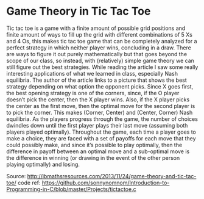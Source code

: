 # Game Theory in Tic Tac Toe

Tic tac toe is a game with a finite amount of possible grid positions and finite amount of ways to fill up the grid with different combinations of 5 Xs and 4 Os, this makes tic tac toe game that can be completely analyzed for a perfect strategy in which neither player wins, concluding in a draw. There are ways to figure it out purely mathematically but that goes beyond the scope of our class, so instead, with (relatively) simple game theory we can still figure out the best strategies. While reading the article I saw some really interesting applications of what we learned in class, especially Nash equilibria. The author of the article links to a picture that shows the best strategy depending on what option the opponent picks. Since X goes first, the best opening strategy is one of the corners, since, if the O player doesn’t pick the center, then the X player wins. Also, if the X player picks the center as the first move, then the optimal move for the second player is to pick the corner. This makes (Corner, Center) and (Center, Corner) Nash equilibria. As the players progress through the game, the number of choices dwindles down until the first player plays their last move (assuming both players played optimally). Throughout the game, each time a player goes to make a choice, they are faced with a set of payoffs for each move that they could possibly make, and since it’s possible to play optimally, then the difference in payoff between an optimal move and a sub-optimal move is the difference in winning (or drawing in the event of the other person playing optimally) and losing.

Source: http://ibmathsresources.com/2013/11/24/game-theory-and-tic-tac-toe/
code ref: https://github.com/sonnynomnom/Introduction-to-Programming-in-C/blob/master/Projects/tictactoe.c